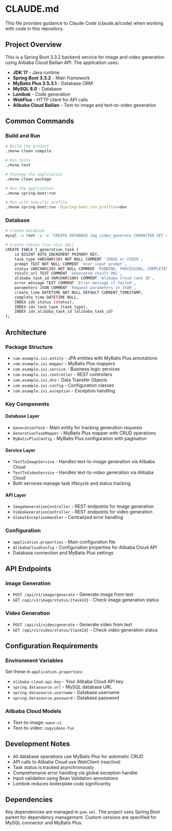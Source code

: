 # CLAUDE.md

This file provides guidance to Claude Code (claude.ai/code) when working with code in this repository.

## Project Overview

This is a Spring Boot 3.3.2 backend service for image and video generation using Alibaba Cloud Bailian API. The application uses:

- **JDK 17** - Java runtime
- **Spring Boot 3.3.2** - Main framework
- **MyBatis Plus 3.5.3.1** - Database ORM
- **MySQL 8.0** - Database
- **Lombok** - Code generation
- **WebFlux** - HTTP client for API calls
- **Alibaba Cloud Bailian** - Text-to-image and text-to-video generation

## Common Commands

### Build and Run
```bash
# Build the project
./mvnw clean compile

# Run tests
./mvnw test

# Package the application
./mvnw clean package

# Run the application
./mvnw spring-boot:run

# Run with specific profile
./mvnw spring-boot:run -Dspring-boot.run.profiles=dev
```

### Database
```bash
# Create database
mysql -u root -p -e "CREATE DATABASE img_video_generate CHARACTER SET utf8mb4 COLLATE utf8mb4_unicode_ci;"

# Create tables (run this SQL)
CREATE TABLE t_generation_task (
    id BIGINT AUTO_INCREMENT PRIMARY KEY,
    task_type VARCHAR(10) NOT NULL COMMENT 'IMAGE or VIDEO',
    prompt TEXT NOT NULL COMMENT 'User input prompt',
    status VARCHAR(20) NOT NULL COMMENT 'PENDING, PROCESSING, COMPLETED, FAILED',
    result_url TEXT COMMENT 'Generated result URL',
    alibaba_task_id VARCHAR(100) COMMENT 'Alibaba Cloud task ID',
    error_message TEXT COMMENT 'Error message if failed',
    parameters JSON COMMENT 'Request parameters in JSON',
    create_time DATETIME NOT NULL DEFAULT CURRENT_TIMESTAMP,
    complete_time DATETIME NULL,
    INDEX idx_status (status),
    INDEX idx_task_type (task_type),
    INDEX idx_alibaba_task_id (alibaba_task_id)
);
```

## Architecture

### Package Structure
- `com.example.ivi.entity` - JPA entities with MyBatis Plus annotations
- `com.example.ivi.mapper` - MyBatis Plus mappers
- `com.example.ivi.service` - Business logic services
- `com.example.ivi.controller` - REST controllers
- `com.example.ivi.dto` - Data Transfer Objects
- `com.example.ivi.config` - Configuration classes
- `com.example.ivi.exception` - Exception handling

### Key Components

#### Database Layer
- `GenerationTask` - Main entity for tracking generation requests
- `GenerationTaskMapper` - MyBatis Plus mapper with CRUD operations
- `MyBatisPlusConfig` - MyBatis Plus configuration with pagination

#### Service Layer
- `TextToImageService` - Handles text-to-image generation via Alibaba Cloud
- `TextToVideoService` - Handles text-to-video generation via Alibaba Cloud
- Both services manage task lifecycle and status tracking

#### API Layer
- `ImageGenerationController` - REST endpoints for image generation
- `VideoGenerationController` - REST endpoints for video generation
- `GlobalExceptionHandler` - Centralized error handling

### Configuration
- `application.properties` - Main configuration file
- `AlibabaCloudConfig` - Configuration properties for Alibaba Cloud API
- Database connection and MyBatis Plus settings

## API Endpoints

### Image Generation
- `POST /api/v1/image/generate` - Generate image from text
- `GET /api/v1/image/status/{taskId}` - Check image generation status

### Video Generation  
- `POST /api/v1/video/generate` - Generate video from text
- `GET /api/v1/video/status/{taskId}` - Check video generation status

## Configuration Requirements

### Environment Variables
Set these in `application.properties`:
- `alibaba.cloud.api-key` - Your Alibaba Cloud API key
- `spring.datasource.url` - MySQL database URL
- `spring.datasource.username` - Database username
- `spring.datasource.password` - Database password

### Alibaba Cloud Models
- Text-to-image: `wanx-v1`
- Text-to-video: `cogvideox-fun`

## Development Notes

- All database operations use MyBatis Plus for automatic CRUD
- API calls to Alibaba Cloud use WebClient (reactive)
- Task status is tracked asynchronously
- Comprehensive error handling via global exception handler
- Input validation using Bean Validation annotations
- Lombok reduces boilerplate code significantly

## Dependencies

Key dependencies are managed in `pom.xml`. The project uses Spring Boot parent for dependency management. Custom versions are specified for MySQL connector and MyBatis Plus.